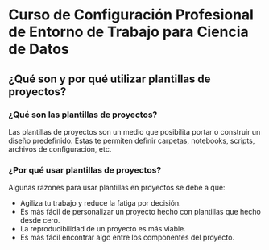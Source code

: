 # Curso de Configuración Profesional de Entorno de Trabajo para Ciencia de Datos

## ¿Qué son y por qué utilizar plantillas de proyectos?

### ¿Qué son las plantillas de proyectos?

Las plantillas de proyectos son un medio que posibilita portar o construir un diseño predefinido. Estas te permiten definir carpetas, notebooks, scripts, archivos de configuración, etc.

### ¿Por qué usar plantillas de proyectos?

Algunas razones para usar plantillas en proyectos se debe a que:

- Agiliza tu trabajo y reduce la fatiga por decisión.
- Es más fácil de personalizar un proyecto hecho con plantillas que hecho desde cero.
- La reproducibilidad de un proyecto es más viable.
- Es más fácil encontrar algo entre los componentes del proyecto.